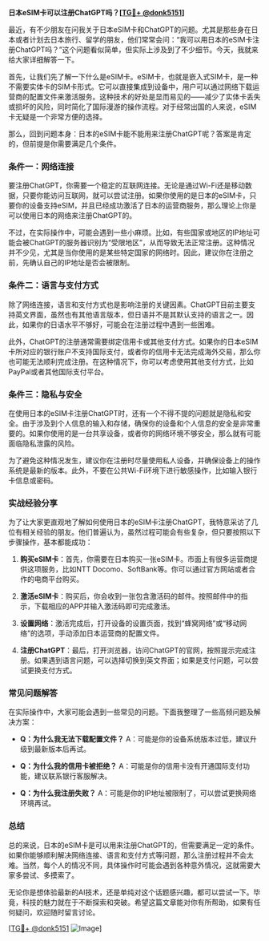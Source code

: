 **日本eSIM卡可以注册ChatGPT吗？[[TG💪+ @donk5151](https://t.me/s/donk5151)]**

最近，有不少朋友在问我关于日本eSIM卡和ChatGPT的问题。尤其是那些身在日本或者计划去日本旅行、留学的朋友，他们常常会问：“我可以用日本的eSIM卡注册ChatGPT吗？”这个问题看似简单，但实际上涉及到了不少细节。今天，我就来给大家详细解答一下。

首先，让我们先了解一下什么是eSIM卡。eSIM卡，也就是嵌入式SIM卡，是一种不需要实体卡的SIM卡形式。它可以直接集成到设备中，用户可以通过网络下载运营商的配置文件来激活服务。这种技术的好处是显而易见的——减少了实体卡丢失或损坏的风险，同时简化了国际漫游的操作流程。对于经常出国的人来说，eSIM卡无疑是一个非常方便的选择。

那么，回到问题本身：日本的eSIM卡能不能用来注册ChatGPT呢？答案是肯定的，但前提是你需要满足几个条件。

### **条件一：网络连接**
要注册ChatGPT，你需要一个稳定的互联网连接。无论是通过Wi-Fi还是移动数据，只要你能访问互联网，就可以尝试注册。如果你使用的是日本的eSIM卡，只要你的设备支持eSIM，并且已经成功激活了日本的运营商服务，那么理论上你是可以使用日本的网络来注册ChatGPT的。

不过，在实际操作中，可能会遇到一些小麻烦。比如，有些国家或地区的IP地址可能会被ChatGPT的服务器识别为“受限地区”，从而导致无法正常注册。这种情况并不少见，尤其是当你使用的是某些特定国家的网络时。因此，建议你在注册之前，先确认自己的IP地址是否会被限制。

### **条件二：语言与支付方式**
除了网络连接，语言和支付方式也是影响注册的关键因素。ChatGPT目前主要支持英文界面，虽然也有其他语言版本，但日语并不是其默认支持的语言之一。因此，如果你的日语水平不够好，可能会在注册过程中遇到一些困难。

此外，ChatGPT的注册通常需要绑定信用卡或其他支付方式。如果你的日本eSIM卡所对应的银行账户不支持国际支付，或者你的信用卡无法完成海外交易，那么你也可能无法顺利完成注册。在这种情况下，你可以考虑使用其他支付方式，比如PayPal或者其他国际支付平台。

### **条件三：隐私与安全**
在使用日本的eSIM卡注册ChatGPT时，还有一个不得不提的问题就是隐私和安全。由于涉及到个人信息的输入和存储，确保你的设备和个人信息的安全是非常重要的。如果你使用的是一台共享设备，或者你的网络环境不够安全，那么就有可能面临隐私泄露的风险。

为了避免这种情况发生，建议你在注册时尽量使用私人设备，并确保设备上的操作系统是最新的版本。此外，不要在公共Wi-Fi环境下进行敏感操作，比如输入银行卡信息或密码。

### **实战经验分享**
为了让大家更直观地了解如何使用日本的eSIM卡注册ChatGPT，我特意采访了几位有相关经验的朋友。他们普遍认为，虽然过程可能会有些复杂，但只要按照以下步骤操作，基本都能成功：

1. **购买eSIM卡**：首先，你需要在日本购买一张eSIM卡。市面上有很多运营商提供这项服务，比如NTT Docomo、SoftBank等。你可以通过官方网站或者合作的电商平台购买。

2. **激活eSIM卡**：购买后，你会收到一张包含激活码的邮件。按照邮件中的指示，下载相应的APP并输入激活码即可完成激活。

3. **设置网络**：激活完成后，打开设备的设置页面，找到“蜂窝网络”或“移动网络”的选项，手动添加日本运营商的配置文件。

4. **注册ChatGPT**：最后，打开浏览器，访问ChatGPT的官网，按照提示完成注册。如果遇到语言问题，可以选择切换到英文界面；如果是支付问题，可以尝试更换支付方式。

### **常见问题解答**
在实际操作中，大家可能会遇到一些常见的问题。下面我整理了一些高频问题及解决方案：

- **Q：为什么我无法下载配置文件？**
  A：可能是你的设备系统版本过低，建议升级到最新版本后再试。

- **Q：为什么我的信用卡被拒绝？**
  A：可能是你的信用卡没有开通国际支付功能，建议联系银行客服解决。

- **Q：为什么我注册失败？**
  A：可能是你的IP地址被限制了，可以尝试更换网络环境再试。

### **总结**
总的来说，日本的eSIM卡是可以用来注册ChatGPT的，但需要满足一定的条件。如果你能够顺利解决网络连接、语言和支付方式等问题，那么注册过程并不会太难。当然，每个人的情况不同，具体操作时可能会遇到各种意外情况，这就需要大家多尝试、多摸索了。

无论你是想体验最新的AI技术，还是单纯对这个话题感兴趣，都可以尝试一下。毕竟，科技的魅力就在于不断探索和突破。希望这篇文章能对你有所帮助，如果有任何疑问，欢迎随时留言讨论。

[[TG💪+ @donk5151](https://t.me/s/donk5151) ![Image](https://i.postimg.cc/rwNCRYN7/Snipaste-2025-04-30-17-27-05.png)]